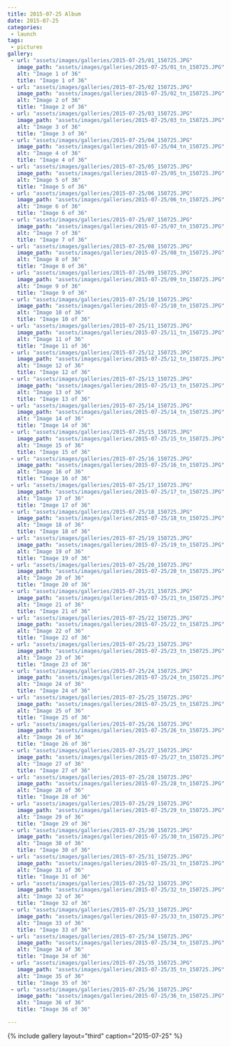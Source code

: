 ```yaml
---
title: 2015-07-25 Album
date: 2015-07-25
categories:
 - launch
tags:
 - pictures
gallery:
 - url: "assets/images/galleries/2015-07-25/01_150725.JPG"
   image_path: "assets/images/galleries/2015-07-25/01_tn_150725.JPG"
   alt: "Image 1 of 36"
   title: "Image 1 of 36"
 - url: "assets/images/galleries/2015-07-25/02_150725.JPG"
   image_path: "assets/images/galleries/2015-07-25/02_tn_150725.JPG"
   alt: "Image 2 of 36"
   title: "Image 2 of 36"
 - url: "assets/images/galleries/2015-07-25/03_150725.JPG"
   image_path: "assets/images/galleries/2015-07-25/03_tn_150725.JPG"
   alt: "Image 3 of 36"
   title: "Image 3 of 36"
 - url: "assets/images/galleries/2015-07-25/04_150725.JPG"
   image_path: "assets/images/galleries/2015-07-25/04_tn_150725.JPG"
   alt: "Image 4 of 36"
   title: "Image 4 of 36"
 - url: "assets/images/galleries/2015-07-25/05_150725.JPG"
   image_path: "assets/images/galleries/2015-07-25/05_tn_150725.JPG"
   alt: "Image 5 of 36"
   title: "Image 5 of 36"
 - url: "assets/images/galleries/2015-07-25/06_150725.JPG"
   image_path: "assets/images/galleries/2015-07-25/06_tn_150725.JPG"
   alt: "Image 6 of 36"
   title: "Image 6 of 36"
 - url: "assets/images/galleries/2015-07-25/07_150725.JPG"
   image_path: "assets/images/galleries/2015-07-25/07_tn_150725.JPG"
   alt: "Image 7 of 36"
   title: "Image 7 of 36"
 - url: "assets/images/galleries/2015-07-25/08_150725.JPG"
   image_path: "assets/images/galleries/2015-07-25/08_tn_150725.JPG"
   alt: "Image 8 of 36"
   title: "Image 8 of 36"
 - url: "assets/images/galleries/2015-07-25/09_150725.JPG"
   image_path: "assets/images/galleries/2015-07-25/09_tn_150725.JPG"
   alt: "Image 9 of 36"
   title: "Image 9 of 36"
 - url: "assets/images/galleries/2015-07-25/10_150725.JPG"
   image_path: "assets/images/galleries/2015-07-25/10_tn_150725.JPG"
   alt: "Image 10 of 36"
   title: "Image 10 of 36"
 - url: "assets/images/galleries/2015-07-25/11_150725.JPG"
   image_path: "assets/images/galleries/2015-07-25/11_tn_150725.JPG"
   alt: "Image 11 of 36"
   title: "Image 11 of 36"
 - url: "assets/images/galleries/2015-07-25/12_150725.JPG"
   image_path: "assets/images/galleries/2015-07-25/12_tn_150725.JPG"
   alt: "Image 12 of 36"
   title: "Image 12 of 36"
 - url: "assets/images/galleries/2015-07-25/13_150725.JPG"
   image_path: "assets/images/galleries/2015-07-25/13_tn_150725.JPG"
   alt: "Image 13 of 36"
   title: "Image 13 of 36"
 - url: "assets/images/galleries/2015-07-25/14_150725.JPG"
   image_path: "assets/images/galleries/2015-07-25/14_tn_150725.JPG"
   alt: "Image 14 of 36"
   title: "Image 14 of 36"
 - url: "assets/images/galleries/2015-07-25/15_150725.JPG"
   image_path: "assets/images/galleries/2015-07-25/15_tn_150725.JPG"
   alt: "Image 15 of 36"
   title: "Image 15 of 36"
 - url: "assets/images/galleries/2015-07-25/16_150725.JPG"
   image_path: "assets/images/galleries/2015-07-25/16_tn_150725.JPG"
   alt: "Image 16 of 36"
   title: "Image 16 of 36"
 - url: "assets/images/galleries/2015-07-25/17_150725.JPG"
   image_path: "assets/images/galleries/2015-07-25/17_tn_150725.JPG"
   alt: "Image 17 of 36"
   title: "Image 17 of 36"
 - url: "assets/images/galleries/2015-07-25/18_150725.JPG"
   image_path: "assets/images/galleries/2015-07-25/18_tn_150725.JPG"
   alt: "Image 18 of 36"
   title: "Image 18 of 36"
 - url: "assets/images/galleries/2015-07-25/19_150725.JPG"
   image_path: "assets/images/galleries/2015-07-25/19_tn_150725.JPG"
   alt: "Image 19 of 36"
   title: "Image 19 of 36"
 - url: "assets/images/galleries/2015-07-25/20_150725.JPG"
   image_path: "assets/images/galleries/2015-07-25/20_tn_150725.JPG"
   alt: "Image 20 of 36"
   title: "Image 20 of 36"
 - url: "assets/images/galleries/2015-07-25/21_150725.JPG"
   image_path: "assets/images/galleries/2015-07-25/21_tn_150725.JPG"
   alt: "Image 21 of 36"
   title: "Image 21 of 36"
 - url: "assets/images/galleries/2015-07-25/22_150725.JPG"
   image_path: "assets/images/galleries/2015-07-25/22_tn_150725.JPG"
   alt: "Image 22 of 36"
   title: "Image 22 of 36"
 - url: "assets/images/galleries/2015-07-25/23_150725.JPG"
   image_path: "assets/images/galleries/2015-07-25/23_tn_150725.JPG"
   alt: "Image 23 of 36"
   title: "Image 23 of 36"
 - url: "assets/images/galleries/2015-07-25/24_150725.JPG"
   image_path: "assets/images/galleries/2015-07-25/24_tn_150725.JPG"
   alt: "Image 24 of 36"
   title: "Image 24 of 36"
 - url: "assets/images/galleries/2015-07-25/25_150725.JPG"
   image_path: "assets/images/galleries/2015-07-25/25_tn_150725.JPG"
   alt: "Image 25 of 36"
   title: "Image 25 of 36"
 - url: "assets/images/galleries/2015-07-25/26_150725.JPG"
   image_path: "assets/images/galleries/2015-07-25/26_tn_150725.JPG"
   alt: "Image 26 of 36"
   title: "Image 26 of 36"
 - url: "assets/images/galleries/2015-07-25/27_150725.JPG"
   image_path: "assets/images/galleries/2015-07-25/27_tn_150725.JPG"
   alt: "Image 27 of 36"
   title: "Image 27 of 36"
 - url: "assets/images/galleries/2015-07-25/28_150725.JPG"
   image_path: "assets/images/galleries/2015-07-25/28_tn_150725.JPG"
   alt: "Image 28 of 36"
   title: "Image 28 of 36"
 - url: "assets/images/galleries/2015-07-25/29_150725.JPG"
   image_path: "assets/images/galleries/2015-07-25/29_tn_150725.JPG"
   alt: "Image 29 of 36"
   title: "Image 29 of 36"
 - url: "assets/images/galleries/2015-07-25/30_150725.JPG"
   image_path: "assets/images/galleries/2015-07-25/30_tn_150725.JPG"
   alt: "Image 30 of 36"
   title: "Image 30 of 36"
 - url: "assets/images/galleries/2015-07-25/31_150725.JPG"
   image_path: "assets/images/galleries/2015-07-25/31_tn_150725.JPG"
   alt: "Image 31 of 36"
   title: "Image 31 of 36"
 - url: "assets/images/galleries/2015-07-25/32_150725.JPG"
   image_path: "assets/images/galleries/2015-07-25/32_tn_150725.JPG"
   alt: "Image 32 of 36"
   title: "Image 32 of 36"
 - url: "assets/images/galleries/2015-07-25/33_150725.JPG"
   image_path: "assets/images/galleries/2015-07-25/33_tn_150725.JPG"
   alt: "Image 33 of 36"
   title: "Image 33 of 36"
 - url: "assets/images/galleries/2015-07-25/34_150725.JPG"
   image_path: "assets/images/galleries/2015-07-25/34_tn_150725.JPG"
   alt: "Image 34 of 36"
   title: "Image 34 of 36"
 - url: "assets/images/galleries/2015-07-25/35_150725.JPG"
   image_path: "assets/images/galleries/2015-07-25/35_tn_150725.JPG"
   alt: "Image 35 of 36"
   title: "Image 35 of 36"
 - url: "assets/images/galleries/2015-07-25/36_150725.JPG"
   image_path: "assets/images/galleries/2015-07-25/36_tn_150725.JPG"
   alt: "Image 36 of 36"
   title: "Image 36 of 36"

---
```


{% include gallery layout="third" caption="2015-07-25" %}
